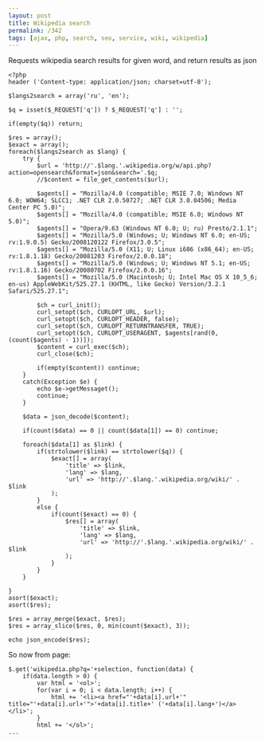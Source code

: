 ```yaml
---
layout: post
title: Wikipedia search
permalink: /342
tags: [ajax, php, search, seo, service, wiki, wikipedia]
---
```


Requests wikipedia search results for given word, and return results as json

    <?php
    header ('Content-type: application/json; charset=utf-8');

    $langs2search = array('ru', 'en');

    $q = isset($_REQUEST['q']) ? $_REQUEST['q'] : '';

    if(empty($q)) return;

    $res = array();
    $exact = array();
    foreach($langs2search as $lang) {
        try {
            $url = 'http://'.$lang.'.wikipedia.org/w/api.php?action=opensearch&format=json&search='.$q;
            //$content = file_get_contents($url);

            $agents[] = "Mozilla/4.0 (compatible; MSIE 7.0; Windows NT 6.0; WOW64; SLCC1; .NET CLR 2.0.50727; .NET CLR 3.0.04506; Media Center PC 5.0)";
            $agents[] = "Mozilla/4.0 (compatible; MSIE 6.0; Windows NT 5.0)";
            $agents[] = "Opera/9.63 (Windows NT 6.0; U; ru) Presto/2.1.1";
            $agents[] = "Mozilla/5.0 (Windows; U; Windows NT 6.0; en-US; rv:1.9.0.5) Gecko/2008120122 Firefox/3.0.5";
            $agents[] = "Mozilla/5.0 (X11; U; Linux i686 (x86_64); en-US; rv:1.8.1.18) Gecko/20081203 Firefox/2.0.0.18";
            $agents[] = "Mozilla/5.0 (Windows; U; Windows NT 5.1; en-US; rv:1.8.1.16) Gecko/20080702 Firefox/2.0.0.16";
            $agents[] = "Mozilla/5.0 (Macintosh; U; Intel Mac OS X 10_5_6; en-us) AppleWebKit/525.27.1 (KHTML, like Gecko) Version/3.2.1 Safari/525.27.1";

            $ch = curl_init();
            curl_setopt($ch, CURLOPT_URL, $url);
            curl_setopt($ch, CURLOPT_HEADER, false);
            curl_setopt($ch, CURLOPT_RETURNTRANSFER, TRUE);
            curl_setopt($ch, CURLOPT_USERAGENT, $agents[rand(0, (count($agents) - 1))]);
            $content = curl_exec($ch);
            curl_close($ch);

            if(empty($content)) continue;
        }
        catch(Exception $e) {
            echo $e->getMessaget();
            continue;
        }

        $data = json_decode($content);

        if(count($data) == 0 || count($data[1]) == 0) continue;

        foreach($data[1] as $link) {
            if(strtolower($link) == strtolower($q)) {
                $exact[] = array(
                    'title' => $link,
                    'lang' => $lang,
                    'url' => 'http://'.$lang.'.wikipedia.org/wiki/' . $link
                );
            }
            else {
                if(count($exact) == 0) {
                    $res[] = array(
                        'title' => $link,
                        'lang' => $lang,
                        'url' => 'http://'.$lang.'.wikipedia.org/wiki/' . $link
                    );
                }
            }
        }

    }
    asort($exact);
    asort($res);

    $res = array_merge($exact, $res);
    $res = array_slice($res, 0, min(count($exact), 3));

    echo json_encode($res);

So now from page:

    $.get('wikipedia.php?q='+selection, function(data) {
        if(data.length > 0) {
            var html = '<ol>';
            for(var i = 0; i < data.length; i++) {
                html += '<li><a href="'+data[i].url+'" title="'+data[i].url+'">'+data[i].title+' ('+data[i].lang+')</a></li>';
            }
            html += '</ol>';
    ...
